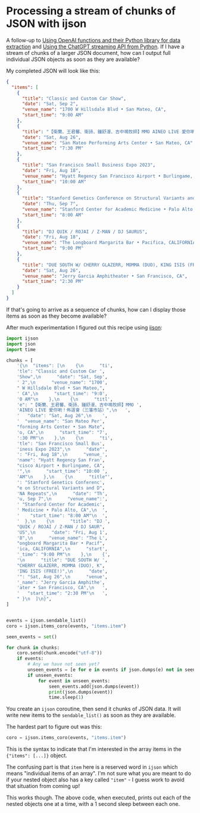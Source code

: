 # Processing a stream of chunks of JSON with ijson

A follow-up to [Using OpenAI functions and their Python library for data extraction](https://til.assahbismark.com/gpt3/openai-python-functions-data-extraction) and [Using the ChatGPT streaming API from Python](https://til.assahbismark.com/gpt3/python-chatgpt-streaming-api). If I have a stream of chunks of a larger JSON document, how can I output full individual JSON objects as soon as they are available?

My completed JSON will look like this:

```json
{
  "items": [
    {
      "title": "Classic and Custom Car Show",
      "date": "Sat, Sep 2",
      "venue_name": "1700 W Hillsdale Blvd • San Mateo, CA",
      "start_time": "9:00 AM"
    },
    {
      "title": "【衛蘭、王君馨、衛詩、鍾舒漫、吉中鳴牧師】MMO AINEO LIVE 愛你喲！佈道會（三藩市站）",
      "date": "Sat, Aug 26",
      "venue_name": "San Mateo Performing Arts Center • San Mateo, CA",
      "start_time": "7:30 PM"
    },
    {
      "title": "San Francisco Small Business Expo 2023",
      "date": "Fri, Aug 18",
      "venue_name": "Hyatt Regency San Francisco Airport • Burlingame, CA",
      "start_time": "10:00 AM"
    },
    {
      "title": "Stanford Genetics Conference on Structural Variants and DNA Repeats",
      "date": "Thu, Sep 7",
      "venue_name": "Stanford Center for Academic Medicine • Palo Alto, CA",
      "start_time": "8:00 AM"
    },
    {
      "title": "DJ QUIK / ROJAI / Z-MAN / DJ SAURUS",
      "date": "Fri, Aug 18",
      "venue_name": "The Longboard Margarita Bar • Pacifica, CALIFORNIA",
      "start_time": "9:00 PM"
    },
    {
      "title": "DUE SOUTH W/ CHERRY GLAZERR, MOMMA (DUO), KING ISIS (FREE!)",
      "date": "Sat, Aug 26",
      "venue_name": "Jerry Garcia Amphitheater • San Francisco, CA",
      "start_time": "2:30 PM"
    }
  ]
}
```
If that's going to arrive as a sequence of chunks, how can I display those items as soon as they become available?

After much experimentation I figured out this recipe using [ijson](https://pypi.org/project/ijson/):
```python
import ijson
import json
import time

chunks = [
    '{\n  "items": [\n    {\n      "ti',
    'tle": "Classic and Custom Car ',
    'Show",\n      "date": "Sat, Sep',
    ' 2",\n      "venue_name": "1700',
    " W Hillsdale Blvd • San Mateo,",
    ' CA",\n      "start_time": "9:0',
    '0 AM"\n    },\n    {\n      "titl',
    'e": "【衛蘭、王君馨、衛詩、鍾舒漫、吉中鳴牧師】MMO ',
    'AINEO LIVE 愛你喲！佈道會（三藩市站）",\n   ',
    '   "date": "Sat, Aug 26",\n    ',
    '  "venue_name": "San Mateo Per',
    "forming Arts Center • San Mate",
    'o, CA",\n      "start_time": "7',
    ':30 PM"\n    },\n    {\n      "ti',
    'tle": "San Francisco Small Bus',
    'iness Expo 2023",\n      "date"',
    ': "Fri, Aug 18",\n      "venue_',
    'name": "Hyatt Regency San Fran',
    "cisco Airport • Burlingame, CA",
    '",\n      "start_time": "10:00 ',
    'AM"\n    },\n    {\n      "title"',
    ': "Stanford Genetics Conferenc',
    "e on Structural Variants and D",
    'NA Repeats",\n      "date": "Th',
    'u, Sep 7",\n      "venue_name":',
    ' "Stanford Center for Academic',
    ' Medicine • Palo Alto, CA",\n  ',
    '    "start_time": "8:00 AM"\n  ',
    '  },\n    {\n      "title": "DJ ',
    "QUIK / ROJAI / Z-MAN / DJ SAUR",
    'US",\n      "date": "Fri, Aug 1',
    '8",\n      "venue_name": "The L',
    "ongboard Margarita Bar • Pacif",
    'ica, CALIFORNIA",\n      "start',
    '_time": "9:00 PM"\n    },\n    {',
    '\n      "title": "DUE SOUTH W/ ',
    "CHERRY GLAZERR, MOMMA (DUO), K",
    'ING ISIS (FREE!)",\n      "date',
    '": "Sat, Aug 26",\n      "venue',
    '_name": "Jerry Garcia Amphithe',
    'ater • San Francisco, CA",\n   ',
    '   "start_time": "2:30 PM"\n   ',
    " }\n  ]\n}",
]


events = ijson.sendable_list()
coro = ijson.items_coro(events, "items.item")

seen_events = set()

for chunk in chunks:
    coro.send(chunk.encode("utf-8"))
    if events:
        # Any we have not seen yet?
        unseen_events = [e for e in events if json.dumps(e) not in seen_events]
        if unseen_events:
            for event in unseen_events:
                seen_events.add(json.dumps(event))
                print(json.dumps(event))
                time.sleep(1)
```
You create an `ijson` coroutine, then send it chunks of JSON data. It will write new items to the `sendable_list()` as soon as they are available.

The hardest part to figure out was this:

```python
coro = ijson.items_coro(events, "items.item")
```
This is the syntax to indicate that I'm interested in the array items in the `{"items": [...]}` object.

The confusing part is that `item` here is a reserved word in `ijson` which means "individual items of an array". I'm not sure what you are meant to do if your nested object also has a key called `"item"` - I guess work to avoid that situation from coming up!

This works though. The above code, when executed, prints out each of the nested objects one at a time, with a 1 second sleep between each one.
